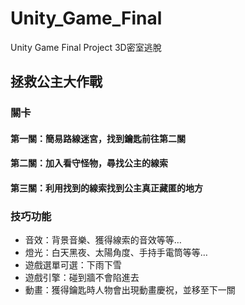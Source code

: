 # Unity_Game_Final
Unity Game Final Project
3D密室逃脫

## 拯救公主大作戰
### 關卡
#### 第一關：簡易路線迷宮，找到鑰匙前往第二關
#### 第二關：加入看守怪物，尋找公主的線索
#### 第三關：利用找到的線索找到公主真正藏匿的地方

### 技巧功能
* 音效：背景音樂、獲得線索的音效等等…
* 燈光：白天黑夜、太陽角度、手持手電筒等等…
* 遊戲選單可選：下雨下雪
* 遊戲引擎：碰到牆不會陷進去
* 動畫：獲得鑰匙時人物會出現動畫慶祝，並移至下一關
